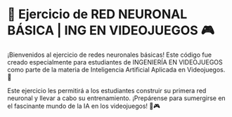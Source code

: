 # 🧠 Ejercicio de RED NEURONAL BÁSICA | ING EN VIDEOJUEGOS 🎮

¡Bienvenidos al ejercicio de redes neuronales básicas! Este código fue creado especialmente para estudiantes de INGENIERÍA EN VIDEOJUEGOS como parte de la materia de Inteligencia Artificial Aplicada en Videojuegos. 🤖

Este ejercicio les permitirá a los estudiantes construir su primera red neuronal y llevar a cabo su entrenamiento. ¡Prepárense para sumergirse en el fascinante mundo de la IA en los videojuegos! 🚀🎮

